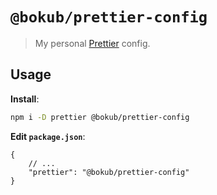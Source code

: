 # `@bokub/prettier-config`

> My personal [Prettier](https://prettier.io) config.

## Usage

**Install**:

```bash
npm i -D prettier @bokub/prettier-config
```

**Edit `package.json`**:

```jsonc
{
    // ...
    "prettier": "@bokub/prettier-config"
}
```
